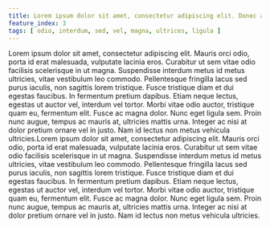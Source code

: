 ```yaml
---
title: Lorem ipsum dolor sit amet, consectetur adipiscing elit. Donec ac auctor justo. In in justo libero. Nam laoreet
feature_index: 3
tags: [ odio, interdum, sed, vel, magna, ultrices, ligula ]
---
```


Lorem ipsum dolor sit amet, consectetur adipiscing elit. Mauris orci odio, porta id erat malesuada, vulputate lacinia
eros. Curabitur ut sem vitae odio facilisis scelerisque in ut magna. Suspendisse interdum metus id metus ultricies,
vitae vestibulum leo commodo. Pellentesque fringilla lacus sed purus iaculis, non sagittis lorem tristique. Fusce
tristique diam et dui egestas faucibus. In fermentum pretium dapibus. Etiam neque lectus, egestas ut auctor vel,
interdum vel tortor. Morbi vitae odio auctor, tristique quam eu, fermentum elit. Fusce ac magna dolor. Nunc eget ligula
sem. Proin nunc augue, tempus ac mauris at, ultricies mattis urna. Integer ac nisi at dolor pretium ornare vel in justo.
Nam id lectus non metus vehicula ultricies.Lorem ipsum dolor sit amet, consectetur adipiscing elit. Mauris orci odio,
porta id erat malesuada, vulputate lacinia
eros. Curabitur ut sem vitae odio facilisis scelerisque in ut magna. Suspendisse interdum metus id metus ultricies,
vitae vestibulum leo commodo. Pellentesque fringilla lacus sed purus iaculis, non sagittis lorem tristique. Fusce
tristique diam et dui egestas faucibus. In fermentum pretium dapibus. Etiam neque lectus, egestas ut auctor vel,
interdum vel tortor. Morbi vitae odio auctor, tristique quam eu, fermentum elit. Fusce ac magna dolor. Nunc eget ligula
sem. Proin nunc augue, tempus ac mauris at, ultricies mattis urna. Integer ac nisi at dolor pretium ornare vel in justo.
Nam id lectus non metus vehicula ultricies.
